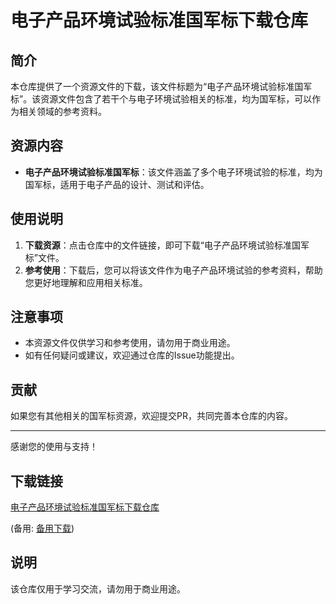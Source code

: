 # 电子产品环境试验标准国军标下载仓库

## 简介

本仓库提供了一个资源文件的下载，该文件标题为“电子产品环境试验标准国军标”。该资源文件包含了若干个与电子环境试验相关的标准，均为国军标，可以作为相关领域的参考资料。

## 资源内容

- **电子产品环境试验标准国军标**：该文件涵盖了多个电子环境试验的标准，均为国军标，适用于电子产品的设计、测试和评估。

## 使用说明

1. **下载资源**：点击仓库中的文件链接，即可下载“电子产品环境试验标准国军标”文件。
2. **参考使用**：下载后，您可以将该文件作为电子产品环境试验的参考资料，帮助您更好地理解和应用相关标准。

## 注意事项

- 本资源文件仅供学习和参考使用，请勿用于商业用途。
- 如有任何疑问或建议，欢迎通过仓库的Issue功能提出。

## 贡献

如果您有其他相关的国军标资源，欢迎提交PR，共同完善本仓库的内容。

---

感谢您的使用与支持！

## 下载链接
[电子产品环境试验标准国军标下载仓库](https://pan.quark.cn/s/8d1be23f9b2f) 

(备用: [备用下载](https://pan.baidu.com/s/1QRBgZrmASBufNI4RYMazxg?pwd=1234))

## 说明

该仓库仅用于学习交流，请勿用于商业用途。
